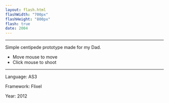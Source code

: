 ```yaml
---
layout: flash.html
flashWidth: "700px"
flashHeight: "800px"
flash: true
date: 2004
---
```


---

Simple centipede prototype made for my Dad.

* Move mouse to move
* Click mouse to shoot

---

Language: AS3

Framework: Flixel

Year: 2012
